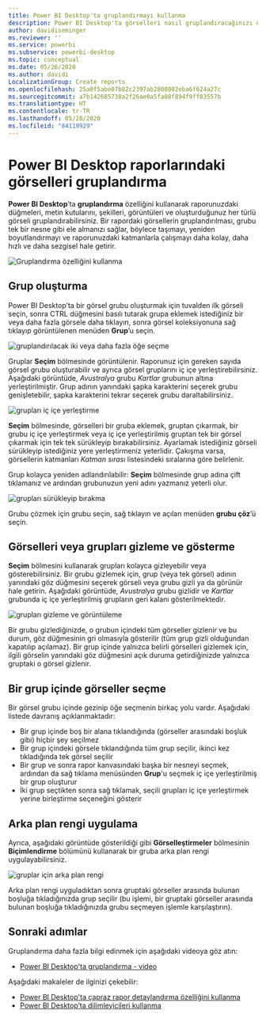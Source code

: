 ```yaml
---
title: Power BI Desktop'ta gruplandırmayı kullanma
description: Power BI Desktop'ta görselleri nasıl gruplandıracağınızı öğrenin
author: davidiseminger
ms.reviewer: ''
ms.service: powerbi
ms.subservice: powerbi-desktop
ms.topic: conceptual
ms.date: 05/26/2020
ms.author: davidi
LocalizationGroup: Create reports
ms.openlocfilehash: 25a0f5abe07b82c2397ab2800802eba6f624a27c
ms.sourcegitcommit: a7b142685738a2f26ae0a5fa08f894f9ff03557b
ms.translationtype: HT
ms.contentlocale: tr-TR
ms.lasthandoff: 05/28/2020
ms.locfileid: "84119929"
---
```

# <a name="group-visuals-in-power-bi-desktop-reports"></a>Power BI Desktop raporlarındaki görselleri gruplandırma
**Power BI Desktop**’ta **gruplandırma** özelliğini kullanarak raporunuzdaki düğmeleri, metin kutularını, şekilleri, görüntüleri ve oluşturduğunuz her türlü görseli gruplandırabilirsiniz. Bir rapordaki görsellerin gruplandırılması, grubu tek bir nesne gibi ele almanızı sağlar, böylece taşımayı, yeniden boyutlandırmayı ve raporunuzdaki katmanlarla çalışmayı daha kolay, daha hızlı ve daha sezgisel hale getirir.

![Gruplandırma özelliğini kullanma](media/desktop-grouping-visuals/grouping-visuals-01.png)


## <a name="creating-groups"></a>Grup oluşturma

Power BI Desktop’ta bir görsel grubu oluşturmak için tuvalden ilk görseli seçin, sonra CTRL düğmesini basılı tutarak grupa eklemek istediğiniz bir veya daha fazla görsele daha tıklayın, sonra görsel koleksiyonuna sağ tıklayıp görüntülenen menüden **Grup**’u seçin.

![gruplandırılacak iki veya daha fazla öğe seçme](media/desktop-grouping-visuals/grouping-visuals-02.png)

Gruplar **Seçim** bölmesinde görüntülenir. Raporunuz için gereken sayıda görsel grubu oluşturabilir ve ayrıca görsel gruplarını iç içe yerleştirebilirsiniz. Aşağıdaki görüntüde, *Avustralya* grubu *Kartlar* grubunun altına yerleştirilmiştir. Grup adının yanındaki şapka karakterini seçerek grubu genişletebilir, şapka karakterini tekrar seçerek grubu daraltabilirsiniz. 

![grupları iç içe yerleştirme](media/desktop-grouping-visuals/grouping-visuals-03.png)

**Seçim** bölmesinde, görselleri bir gruba eklemek, gruptan çıkarmak, bir grubu iç içe yerleştirmek veya iç içe yerleştirilmiş gruptan tek bir görsel çıkarmak için tek tek sürükleyip bırakabilirsiniz. Ayarlamak istediğiniz görseli sürükleyip istediğiniz yere yerleştirmeniz yeterlidir. Çakışma varsa, görsellerin katmanları *Katman sırası* listesindeki sıralarına göre belirlenir.

Grup kolayca yeniden adlandırılabilir: **Seçim** bölmesinde grup adına çift tıklamanız ve ardından grubunuzun yeni adını yazmanız yeterli olur.

![grupları sürükleyip bırakma](media/desktop-grouping-visuals/grouping-visuals-04.png)

Grubu çözmek için grubu seçin, sağ tıklayın ve açılan menüden **grubu çöz**’ü seçin.

## <a name="hide-and-show-visuals-or-groups"></a>Görselleri veya grupları gizleme ve gösterme

**Seçim** bölmesini kullanarak grupları kolayca gizleyebilir veya gösterebilirsiniz. Bir grubu gizlemek için, grup (veya tek görsel) adının yanındaki göz düğmesini seçerek görseli veya grubu gizli ya da görünür hale getirin. Aşağıdaki görüntüde, *Avustralya* grubu gizlidir ve *Kartlar* grubunda iç içe yerleştirilmiş grupların geri kalanı gösterilmektedir.


![grupları gizleme ve görüntüleme](media/desktop-grouping-visuals/grouping-visuals-05.png)

Bir grubu gizlediğinizde, o grubun içindeki tüm görseller gizlenir ve bu durum, göz düğmesinin gri olmasıyla gösterilir (tüm grup gizli olduğundan kapatılıp açılamaz). Bir grup içinde yalnızca belirli görselleri gizlemek için, ilgili görselin yanındaki göz düğmesini açık duruma getirdiğinizde yalnızca gruptaki o görsel gizlenir.

## <a name="selecting-visuals-within-a-group"></a>Bir grup içinde görseller seçme

Bir görsel grubu içinde gezinip öğe seçmenin birkaç yolu vardır. Aşağıdaki listede davranış açıklanmaktadır:

* Bir grup içinde boş bir alana tıklandığında (görseller arasındaki boşluk gibi) hiçbir şey seçilmez
* Bir grup içindeki görsele tıklandığında tüm grup seçilir, ikinci kez tıkladığında tek görsel seçilir
* Bir grup ve sonra rapor kanvasındaki başka bir nesneyi seçmek, ardından da sağ tıklama menüsünden **Grup**'u seçmek iç içe yerleştirilmiş bir grup oluşturur
* İki grup seçtikten sonra sağ tıklamak, seçili grupları iç içe yerleştirmek yerine birleştirme seçeneğini gösterir

## <a name="apply-background-color"></a>Arka plan rengi uygulama

Ayrıca, aşağıdaki görüntüde gösterildiği gibi **Görselleştirmeler** bölmesinin **Biçimlendirme** bölümünü kullanarak bir gruba arka plan rengi uygulayabilirsiniz. 

![gruplar için arka plan rengi](media/desktop-grouping-visuals/grouping-visuals-06.png)

Arka plan rengi uyguladıktan sonra gruptaki görseller arasında bulunan boşluğa tıkladığınızda grup seçilir (bu işlemi, bir gruptaki görseller arasında bulunan boşluğa tıkladığınızda grubu seçmeyen işlemle karşılaştırın). 


## <a name="next-steps"></a>Sonraki adımlar
Gruplandırma daha fazla bilgi edinmek için aşağıdaki videoya göz atın:

* [Power BI Desktop'ta gruplandırma - video](https://youtu.be/sf4n7VXoQHY?t=10)

Aşağıdaki makaleler de ilginizi çekebilir:

* [Power BI Desktop'ta çapraz rapor detaylandırma özelliğini kullanma](desktop-cross-report-drill-through.md)
* [Power BI Desktop’ta dilimleyicileri kullanma](../visuals/power-bi-visualization-slicers.md)
